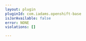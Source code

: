```yaml
---
layout: plugin
pluginId: com.iadams.openshift-base
isJarAvailable: false
error: NONE
violations: []

---
```

